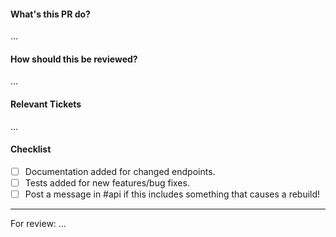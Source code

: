 #### What's this PR do?
…

#### How should this be reviewed?
…

#### Relevant Tickets
…

#### Checklist
- [ ] Documentation added for changed endpoints.
- [ ] Tests added for new features/bug fixes.
- [ ] Post a message in #api if this includes something that causes a rebuild!  

---
For review: …
